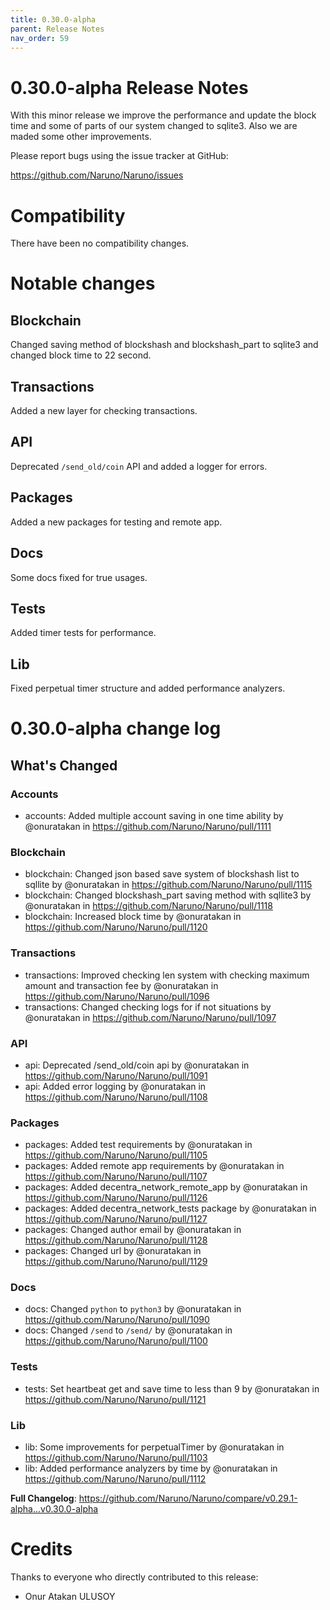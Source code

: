 ```yaml
---
title: 0.30.0-alpha
parent: Release Notes
nav_order: 59
---
```


# 0.30.0-alpha Release Notes

With this minor release we improve the performance and update the block time and some of parts of our system changed to sqlite3. Also we are maded some other improvements.

Please report bugs using the issue tracker at GitHub:

<https://github.com/Naruno/Naruno/issues>

# Compatibility

There have been no compatibility changes.

# Notable changes

## Blockchain
Changed saving method of blockshash and blockshash_part to sqlite3 and changed block time to 22 second.

## Transactions
Added a new layer for checking transactions.

## API
Deprecated `/send_old/coin` API and added a logger for errors.

## Packages
Added a new packages for testing and remote app.

## Docs
Some docs fixed for true usages.

## Tests
Added timer tests for performance.

## Lib
Fixed perpetual timer structure and added performance analyzers.


# 0.30.0-alpha change log

<!-- Release notes generated using configuration in .github/release.yml at master -->

## What's Changed
### Accounts
* accounts: Added multiple account saving in one time ability by @onuratakan in https://github.com/Naruno/Naruno/pull/1111
### Blockchain
* blockchain: Changed json based save system of blockshash list to sqllite by @onuratakan in https://github.com/Naruno/Naruno/pull/1115
* blockchain: Changed blockshash_part saving method with sqllite3 by @onuratakan in https://github.com/Naruno/Naruno/pull/1118
* blockchain: Increased block time by @onuratakan in https://github.com/Naruno/Naruno/pull/1120
### Transactions
* transactions: Improved checking len system with checking maximum amount and transaction fee by @onuratakan in https://github.com/Naruno/Naruno/pull/1096
* transactions: Changed checking logs for if not situations by @onuratakan in https://github.com/Naruno/Naruno/pull/1097
### API
* api: Deprecated /send_old/coin api by @onuratakan in https://github.com/Naruno/Naruno/pull/1091
* api: Added error logging by @onuratakan in https://github.com/Naruno/Naruno/pull/1108
### Packages
* packages: Added test requirements  by @onuratakan in https://github.com/Naruno/Naruno/pull/1105
* packages: Added remote app requirements by @onuratakan in https://github.com/Naruno/Naruno/pull/1107
* packages: Added decentra_network_remote_app by @onuratakan in https://github.com/Naruno/Naruno/pull/1126
* packages: Added decentra_network_tests package by @onuratakan in https://github.com/Naruno/Naruno/pull/1127
* packages: Changed author email by @onuratakan in https://github.com/Naruno/Naruno/pull/1128
* packages: Changed url by @onuratakan in https://github.com/Naruno/Naruno/pull/1129
### Docs
* docs: Changed `python` to `python3` by @onuratakan in https://github.com/Naruno/Naruno/pull/1090
* docs: Changed `/send` to `/send/` by @onuratakan in https://github.com/Naruno/Naruno/pull/1100
### Tests
* tests: Set heartbeat get and save time to less than 9 by @onuratakan in https://github.com/Naruno/Naruno/pull/1121
### Lib
* lib: Some improvements for perpetualTimer by @onuratakan in https://github.com/Naruno/Naruno/pull/1103
* lib: Added performance analyzers by time by @onuratakan in https://github.com/Naruno/Naruno/pull/1112



**Full Changelog**: https://github.com/Naruno/Naruno/compare/v0.29.1-alpha...v0.30.0-alpha


# Credits

Thanks to everyone who directly contributed to this release:

- Onur Atakan ULUSOY
